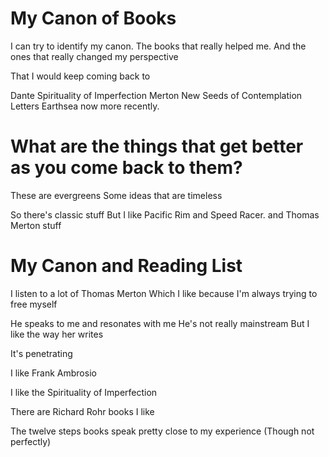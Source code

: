 # My Canon of Books

I can try to identify my canon.
The books that really helped me.
And the ones that really changed my perspective

That I would keep coming back to

Dante
Spirituality of Imperfection
Merton New Seeds of Contemplation
Letters
Earthsea now more recently.

# What are the things that get better as you come back to them?

These are evergreens
Some ideas that are timeless

So there's classic stuff
But I like Pacific Rim
and Speed Racer.
and Thomas Merton stuff

# My Canon and Reading List

I listen to a lot of Thomas Merton
Which I like because I'm always trying to free myself

He speaks to me and resonates with me
He's not really mainstream
But I like the way her writes

It's penetrating

I like Frank Ambrosio

I like the Spirituality of Imperfection

There are Richard Rohr books I like

The twelve steps books speak pretty close to my experience
(Though not perfectly)